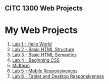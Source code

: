 ## CITC 1300 Web Projects

<h1>My Web Projects</h1>

<ol>
<li><a href="./Lab1/index.html" target="_blank">Lab 1 - Hello World</a></li>
<li><a href="./Lab2/index.html" target="_blank">Lab 2 - Basic HTML Structure</a></li>
<li><a href="./Lab3/index.html" target="_blank">Lab 3 - Basic HTML Semantics</a></li>
<li><a href="./Lab4/index.html" target="_blank">Lab 4 - Beginning CSS</a></li>
<li><a href="./Midterm/index.html" target="_blank">Midterm</a></li>
<li><a href="./Lab5/index.html" target="_blank">Lab 5 - Mobile Responsiveness</a></li>
<li><a href="./Lab6/index.html" target="_blank">Lab 6 - Tablet and Desktop Responsiveness</a></li>
